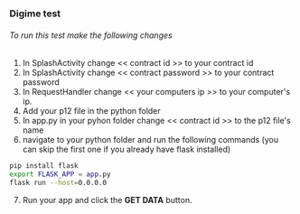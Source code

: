 ### Digime test

###### To run this test make the following changes

1. In SplashActivity change << contract id >> to your contract id
2. In SplashActivity change << contract password >> to your contract password
3. In RequestHandler change << your computers ip >> to your computer's ip.
4. Add your p12 file in the python folder
5. In app.py in your pyhon folder change << contract id >> to the p12 file's name
6. navigate to your python folder and run the following commands (you can skip the first one if you already have flask installed)
```bash
pip install flask
export FLASK_APP = app.py
flask run --host=0.0.0.0
```
7. Run your app and click the **GET DATA** button.